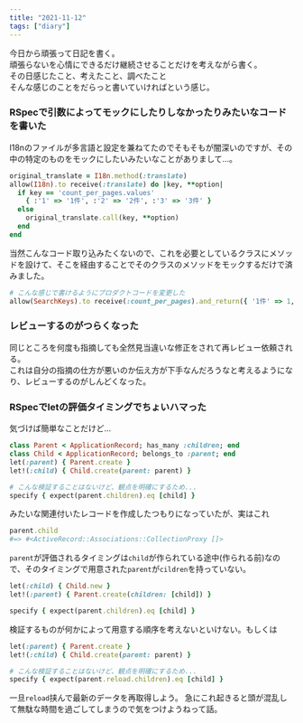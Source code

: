 ```yaml
---
title: "2021-11-12"
tags: ["diary"]
---
```


今日から頑張って日記を書く。  
頑張らないを心情にできるだけ継続させることだけを考えながら書く。  
その日感じたこと、考えたこと、調べたこと  
そんな感じのことをだらっと書いていければという感じ。

### RSpecで引数によってモックにしたりしなかったりみたいなコードを書いた
I18nのファイルが多言語と設定を兼ねてたのでそもそもが闇深いのですが、その中の特定のものをモックにしたいみたいなことがありまして...。

```ruby
original_translate = I18n.method(:translate)
allow(I18n).to receive(:translate) do |key, **option|
  if key == 'count_per_pages.values'
    { :'1' => '1件', :'2' => '2件', :'3' => '3件' }
  else
    original_translate.call(key, **option)
  end
end
```

当然こんなコード取り込みたくないので、これを必要としているクラスにメソッドを設けて、そこを経由することでそのクラスのメソッドをモックするだけで済みました。

```ruby
# こんな感じで書けるようにプロダクトコードを変更した
allow(SearchKeys).to receive(:count_per_pages).and_return({ '1件' => 1, '2件' => 2, '3件' => 3 })
```

### レビューするのがつらくなった

同じところを何度も指摘しても全然見当違いな修正をされて再レビュー依頼される。  
これは自分の指摘の仕方が悪いのか伝え方が下手なんだろうなと考えるようになり、レビューするのがしんどくなった。  

### RSpecでletの評価タイミングでちょいハマった

気づけば簡単なことだけど...

```ruby
class Parent < ApplicationRecord; has_many :children; end
class Child < ApplicationRecord; belongs_to :parent; end
let(:parent) { Parent.create }
let!(:child) { Child.create(parent: parent) }

# こんな検証することはないけど、観点を明確にするため...
specify { expect(parent.children).eq [child] }
```
みたいな関連付いたレコードを作成したつもりになっていたが、実はこれ

```ruby
parent.child
#=> #<ActiveRecord::Associations::CollectionProxy []>
```

`parent`が評価されるタイミングは`child`が作られている途中(作られる前)なので、そのタイミングで用意された`parent`が`cildren`を持っていない。

```ruby
let(:child) { Child.new }
let!(:parent) { Parent.create(children: [child]) }

specify { expect(parent.children).eq [child] }
```
検証するものが何かによって用意する順序を考えないといけない。もしくは

```ruby
let(:parent) { Parent.create }
let!(:child) { Child.create(parent: parent) }

# こんな検証することはないけど、観点を明確にするため...
specify { expect(parent.reload.children).eq [child] }
```

一旦`reload`挟んで最新のデータを再取得しよう。
急にこれ起きると頭が混乱して無駄な時間を過ごしてしまうので気をつけようねって話。

